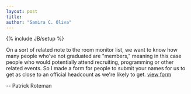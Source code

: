 ```yaml
---
layout: post
title: 
author: "Samira C. Oliva"
---
```

{% include JB/setup %}



On a sort of related note to the room monitor list, we want to know how many people who've not graduated are "members," meaning in this case people who would potentially attend recruiting, programming or other related events. So I made a form for people to submit your names for us to get as close to an official headcount as we're likely to get. [view form](https://docs.google.com/forms/d/1k0mrLGbFxU1Fchb6jjvW95upLj2xtu7cgmqBWdQmgm0/viewform)

-- Patrick Roteman
